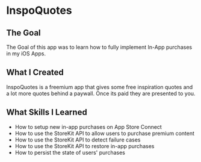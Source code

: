 # InspoQuotes

## The Goal
The Goal of this app was to learn how to fully implement In-App purchases in my iOS Apps. 

## What I Created

InspoQuotes is a freemium app that gives some free inspiration quotes and a lot more quotes behind a paywall. Once its paid they are presented to you.

## What Skills I Learned

* How to setup new in-app purchases on App Store Connect
* How to use the StoreKit API to allow users to purchase premium content
* How to use the StoreKit API to detect failure cases
* How to use the StoreKit API to restore in-app purchases
* How to persist the state of users' purchases
